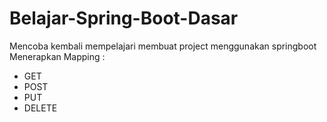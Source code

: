 # Belajar-Spring-Boot-Dasar
Mencoba kembali mempelajari membuat project menggunakan springboot
Menerapkan Mapping :
- GET
- POST
- PUT
- DELETE
